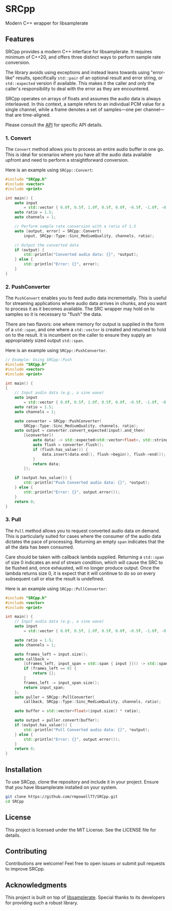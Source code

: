 # SRCpp
Modern C++ wrapper for libsamplerate

## Features

SRCpp provides a modern C++ interface for libsamplerate.  It requires minimum of C++20, and offers three distinct ways to perform sample rate conversion.

The library avoids using exceptions and instead leans towards using "error-like" results, specifically `std::pair` of an optional result and error string, or `std::expected` version if available.  This makes it the caller and only the caller's responsibility to deal with the error as they are encountered.

SRCpp operates on arrays of floats and assumes the audio data is always interleaved. In this context, a sample refers to an individual PCM value for a single channel, while a frame denotes a set of samples—one per channel—that are time-aligned.

Please consult the [API](docs/API.md) for specific API details.

### 1. Convert
The `Convert` method allows you to process an entire audio buffer in one go. This is ideal for scenarios where you have all the audio data available upfront and need to perform a straightforward conversion.

Here is an example using `SRCpp::Convert`:

```cpp
#include "SRCpp.h"
#include <vector>
#include <print>

int main() {
    auto input
        = std::vector { 0.0f, 0.5f, 1.0f, 0.5f, 0.0f, -0.5f, -1.0f, -0.5f };
    auto ratio = 1.5;
    auto channels = 1;

    // Perform sample rate conversion with a ratio of 1.5
    auto [output, error] = SRCpp::Convert(
        input, SRCpp::Type::Sinc_MediumQuality, channels, ratio);

    // Output the converted data
    if (output) {
        std::println("Converted audio data: {}", *output);
    } else {
        std::println("Error: {}", error);
    }
}
```

### 2. PushConverter
The `PushConvert` enables you to feed audio data incrementally. This is useful for streaming applications where audio data arrives in chunks, and you want to process it as it becomes available.  The SRC wrapper may hold on to samples so it is necessary to "flush" the data.

There are two flavors: one where memory for output is supplied in the form of a `std::span`, and one where a `std::vector` is created and returned to hold on to the result.  It is incumbent on the caller to ensure they supply an appropriately sized output `std::span`.

Here is an example using `SRCpp::PushConverter`.

```cpp
// Example: Using SRCpp::Push
#include "SRCpp.h"
#include <vector>
#include <print>

int main() {
{
    // Input audio data (e.g., a sine wave)
    auto input
        = std::vector { 0.0f, 0.5f, 1.0f, 0.5f, 0.0f, -0.5f, -1.0f, -0.5f };
    auto ratio = 1.5;
    auto channels = 1;

    auto converter = SRCpp::PushConverter(
        SRCpp::Type::Sinc_MediumQuality, channels, ratio);
    auto output = converter.convert_expected(input).and_then(
        [&converter](
            auto data) -> std::expected<std::vector<float>, std::string> {
            auto flush = converter.flush();
            if (flush.has_value()) {
                data.insert(data.end(), flush->begin(), flush->end());
            }
            return data;
        });

    if (output.has_value()) {
        std::println("Push Converted audio data: {}", *output);
    } else {
        std::println("Error: {}", output.error());
    }
    return 0;
}
```

### 3. Pull
The `Pull` method allows you to request converted audio data on demand. This is particularly suited for cases where the consumer of the audio data dictates the pace of processing.  Returning an empty `span` indicates that the all the data has been consumed.

Care should be taken with callback lambda supplied.  Returning a `std::span` of size 0 indicates an end of stream condition, which will cause the SRC to be flushed and, once exhausted, will no longer produce output.  Once the lambda returns size 0, it is expect that it will continue to do so on every subsequent call or else the result is undefined.


Here is an example using `SRCpp::PullConverter`:

```cpp
#include "SRCpp.h"
#include <vector>
#include <print>

int main() {
    // Input audio data (e.g., a sine wave)
    auto input
        = std::vector { 0.0f, 0.5f, 1.0f, 0.5f, 0.0f, -0.5f, -1.0f, -0.5f };

    auto ratio = 1.5;
    auto channels = 1;

    auto frames_left = input.size();
    auto callback =
        [&frames_left, input_span = std::span { input }]() -> std::span<float> {
        if (frames_left == 0) {
            return {};
        }
        frames_left -= input_span.size();
        return input_span;
    };
    auto puller = SRCpp::PullConverter(
        callback, SRCpp::Type::Sinc_MediumQuality, channels, ratio);

    auto buffer = std::vector<float>(input.size() * ratio);

    auto output = puller.convert(buffer);
    if (output.has_value()) {
        std::println("Pull Converted audio data: {}", *output);
    } else {
        std::println("Error: {}", output.error());
    }
    return 0;
}
```

## Installation

To use SRCpp, clone the repository and include it in your project. Ensure that you have libsamplerate installed on your system.

```bash
git clone https://github.com/rmpowell77/SRCpp.git
cd SRCpp
```

## License

This project is licensed under the MIT License. See the LICENSE file for details.

## Contributing

Contributions are welcome! Feel free to open issues or submit pull requests to improve SRCpp.

## Acknowledgments

This project is built on top of [libsamplerate](http://www.mega-nerd.com/SRC/). Special thanks to its developers for providing such a robust library.
